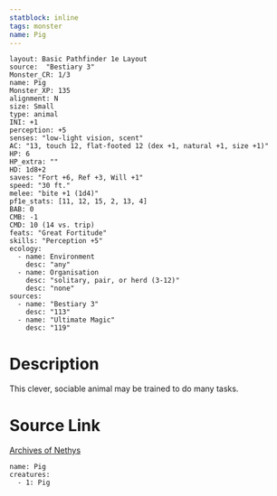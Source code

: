 ```yaml
---
statblock: inline
tags: monster
name: Pig
---
```

```statblock
layout: Basic Pathfinder 1e Layout
source:  "Bestiary 3"
Monster_CR: 1/3
name: Pig
Monster_XP: 135
alignment: N
size: Small
type: animal
INI: +1
perception: +5
senses: "low-light vision, scent"
AC: "13, touch 12, flat-footed 12 (dex +1, natural +1, size +1)"
HP: 6
HP_extra: ""
HD: 1d8+2
saves: "Fort +6, Ref +3, Will +1"
speed: "30 ft."
melee: "bite +1 (1d4)"
pf1e_stats: [11, 12, 15, 2, 13, 4]
BAB: 0
CMB: -1
CMD: 10 (14 vs. trip)
feats: "Great Fortitude"
skills: "Perception +5"
ecology:
  - name: Environment
    desc: "any"
  - name: Organisation
    desc: "solitary, pair, or herd (3-12)"
    desc: "none"
sources:
  - name: "Bestiary 3"
    desc: "113"
  - name: "Ultimate Magic"
    desc: "119"
```
# Description
This clever, sociable animal may be trained to do many tasks.
# Source Link
[Archives of Nethys](https://aonprd.com/MonsterDisplay.aspx?ItemName=Pig)
```encounter-table
name: Pig
creatures:
  - 1: Pig
```
